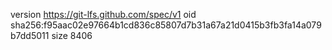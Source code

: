 version https://git-lfs.github.com/spec/v1
oid sha256:f95aac02e97664b1cd836c85807d7b31a67a21d0415b3fb3fa14a079b7dd5011
size 8406
